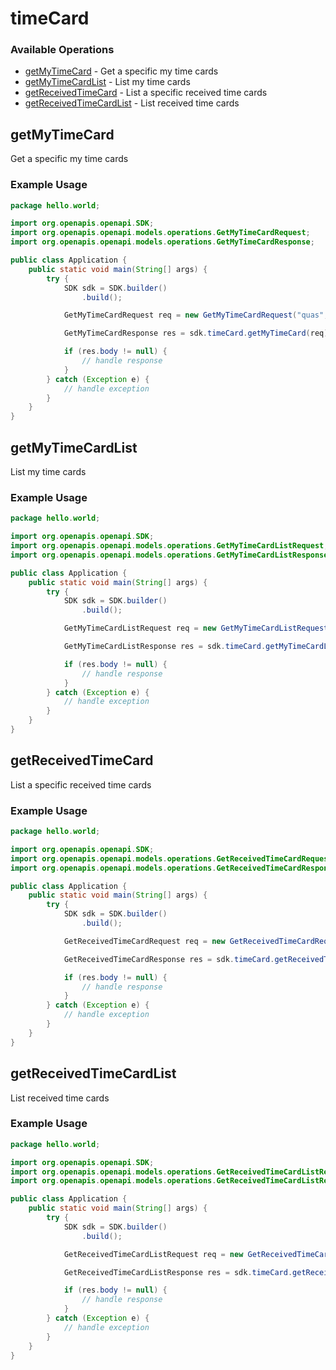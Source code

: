 # timeCard

### Available Operations

* [getMyTimeCard](#getmytimecard) - Get a specific my time cards
* [getMyTimeCardList](#getmytimecardlist) - List my time cards
* [getReceivedTimeCard](#getreceivedtimecard) - List a specific received time cards
* [getReceivedTimeCardList](#getreceivedtimecardlist) - List received time cards

## getMyTimeCard

Get a specific my time cards

### Example Usage

```java
package hello.world;

import org.openapis.openapi.SDK;
import org.openapis.openapi.models.operations.GetMyTimeCardRequest;
import org.openapis.openapi.models.operations.GetMyTimeCardResponse;

public class Application {
    public static void main(String[] args) {
        try {
            SDK sdk = SDK.builder()
                .build();

            GetMyTimeCardRequest req = new GetMyTimeCardRequest("quas", "itaque");            

            GetMyTimeCardResponse res = sdk.timeCard.getMyTimeCard(req);

            if (res.body != null) {
                // handle response
            }
        } catch (Exception e) {
            // handle exception
        }
    }
}
```

## getMyTimeCardList

List my time cards

### Example Usage

```java
package hello.world;

import org.openapis.openapi.SDK;
import org.openapis.openapi.models.operations.GetMyTimeCardListRequest;
import org.openapis.openapi.models.operations.GetMyTimeCardListResponse;

public class Application {
    public static void main(String[] args) {
        try {
            SDK sdk = SDK.builder()
                .build();

            GetMyTimeCardListRequest req = new GetMyTimeCardListRequest("consequatur");            

            GetMyTimeCardListResponse res = sdk.timeCard.getMyTimeCardList(req);

            if (res.body != null) {
                // handle response
            }
        } catch (Exception e) {
            // handle exception
        }
    }
}
```

## getReceivedTimeCard

List a specific received time cards

### Example Usage

```java
package hello.world;

import org.openapis.openapi.SDK;
import org.openapis.openapi.models.operations.GetReceivedTimeCardRequest;
import org.openapis.openapi.models.operations.GetReceivedTimeCardResponse;

public class Application {
    public static void main(String[] args) {
        try {
            SDK sdk = SDK.builder()
                .build();

            GetReceivedTimeCardRequest req = new GetReceivedTimeCardRequest("est", "repellendus");            

            GetReceivedTimeCardResponse res = sdk.timeCard.getReceivedTimeCard(req);

            if (res.body != null) {
                // handle response
            }
        } catch (Exception e) {
            // handle exception
        }
    }
}
```

## getReceivedTimeCardList

List received time cards

### Example Usage

```java
package hello.world;

import org.openapis.openapi.SDK;
import org.openapis.openapi.models.operations.GetReceivedTimeCardListRequest;
import org.openapis.openapi.models.operations.GetReceivedTimeCardListResponse;

public class Application {
    public static void main(String[] args) {
        try {
            SDK sdk = SDK.builder()
                .build();

            GetReceivedTimeCardListRequest req = new GetReceivedTimeCardListRequest("porro");            

            GetReceivedTimeCardListResponse res = sdk.timeCard.getReceivedTimeCardList(req);

            if (res.body != null) {
                // handle response
            }
        } catch (Exception e) {
            // handle exception
        }
    }
}
```
